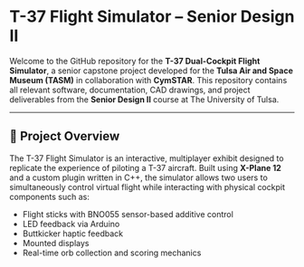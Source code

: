 # T-37 Flight Simulator – Senior Design II

Welcome to the GitHub repository for the **T-37 Dual-Cockpit Flight Simulator**, a senior capstone project developed for the **Tulsa Air and Space Museum (TASM)** in collaboration with **CymSTAR**. This repository contains all relevant software, documentation, CAD drawings, and project deliverables from the **Senior Design II** course at The University of Tulsa.

---

## 🚀 Project Overview

The T-37 Flight Simulator is an interactive, multiplayer exhibit designed to replicate the experience of piloting a T-37 aircraft. Built using **X-Plane 12** and a custom plugin written in C++, the simulator allows two users to simultaneously control virtual flight while interacting with physical cockpit components such as:

- Flight sticks with BNO055 sensor-based additive control
- LED feedback via Arduino
- Buttkicker haptic feedback
- Mounted displays
- Real-time orb collection and scoring mechanics
